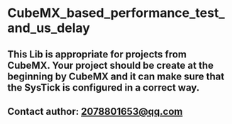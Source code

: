 # CubeMX_based_performance_test_and_us_delay

## This Lib is appropriate for projects from CubeMX. Your project should be create at the beginning by CubeMX and it can make sure that the SysTick is configured in a correct way.

## Contact author: 2078801653@qq.com
  

